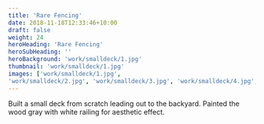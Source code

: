 ```yaml
---
title: 'Rare Fencing'
date: 2018-11-18T12:33:46+10:00
draft: false
weight: 24
heroHeading: 'Rare Fencing'
heroSubHeading: ''
heroBackground: 'work/smalldeck/1.jpg'
thumbnail: 'work/smalldeck/1.jpg'
images: ['work/smalldeck/1.jpg', 
'work/smalldeck/2.jpg', 'work/smalldeck/3.jpg', 'work/smalldeck/4.jpg', 'work/smalldeck/5.jpg', 'work/smalldeck/6.jpg']
---
```

Built a small deck from scratch leading out to the backyard. Painted the wood gray with white railing for aesthetic effect.
